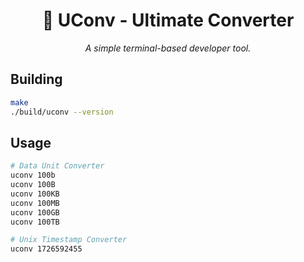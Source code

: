<div align="center">
  <h1>🧰 UConv - Ultimate Converter</h1>
  <i>A simple terminal-based developer tool.</i>
</div>

## Building

```bash
make
./build/uconv --version
```

## Usage

```bash
# Data Unit Converter
uconv 100b
uconv 100B
uconv 100KB
uconv 100MB
uconv 100GB
uconv 100TB

# Unix Timestamp Converter
uconv 1726592455
```
